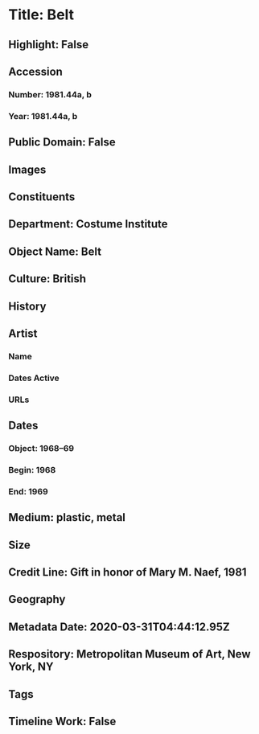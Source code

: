 # Title: Belt
## Highlight: False
## Accession
### Number: 1981.44a, b
### Year: 1981.44a, b
## Public Domain: False
## Images
## Constituents
## Department: Costume Institute
## Object Name: Belt
## Culture: British
## History
## Artist
### Name
### Dates Active
### URLs
## Dates
### Object: 1968–69
### Begin: 1968
### End: 1969
## Medium: plastic, metal
## Size
## Credit Line: Gift in honor of Mary M. Naef, 1981
## Geography
## Metadata Date: 2020-03-31T04:44:12.95Z
## Respository: Metropolitan Museum of Art, New York, NY
## Tags
## Timeline Work: False